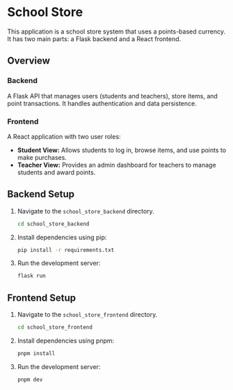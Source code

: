 # School Store

This application is a school store system that uses a points-based currency. It has two main parts: a Flask backend and a React frontend.

## Overview

### Backend

A Flask API that manages users (students and teachers), store items, and point transactions. It handles authentication and data persistence.

### Frontend

A React application with two user roles:

*   **Student View:** Allows students to log in, browse items, and use points to make purchases.
*   **Teacher View:** Provides an admin dashboard for teachers to manage students and award points.

## Backend Setup

1.  Navigate to the `school_store_backend` directory.
    ```bash
    cd school_store_backend
    ```
2.  Install dependencies using pip:
    ```bash
    pip install -r requirements.txt
    ```
3.  Run the development server:
    ```bash
    flask run
    ```

## Frontend Setup

1.  Navigate to the `school_store_frontend` directory.
    ```bash
    cd school_store_frontend
    ```
2.  Install dependencies using pnpm:
    ```bash
    pnpm install
    ```
3.  Run the development server:
    ```bash
    pnpm dev